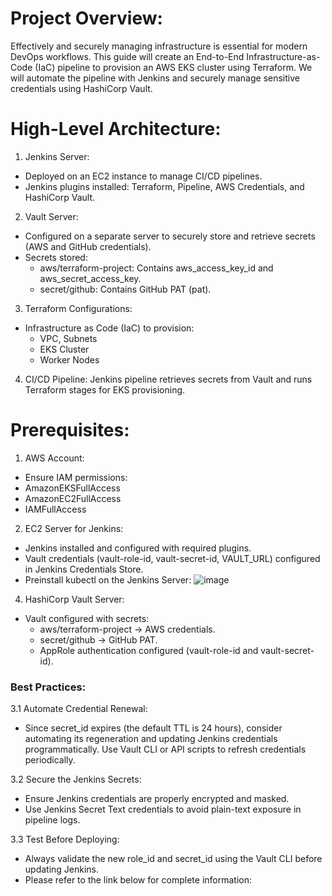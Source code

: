 # Project Overview:
Effectively and securely managing infrastructure is essential for modern DevOps workflows. This guide will create an End-to-End Infrastructure-as-Code (IaC) pipeline to provision an AWS EKS cluster using Terraform. We will automate the pipeline with Jenkins and securely manage sensitive credentials using HashiCorp Vault.

# High-Level Architecture:
1. Jenkins Server:
- Deployed on an EC2 instance to manage CI/CD pipelines.
- Jenkins plugins installed: Terraform, Pipeline, AWS Credentials, and HashiCorp Vault.

2. Vault Server:
- Configured on a separate server to securely store and retrieve secrets (AWS and GitHub credentials).
- Secrets stored:
  - aws/terraform-project: Contains aws_access_key_id and aws_secret_access_key.
  - secret/github: Contains GitHub PAT (pat).

3. Terraform Configurations:
- Infrastructure as Code (IaC) to provision:
  - VPC, Subnets
  - EKS Cluster
  - Worker Nodes

4. CI/CD Pipeline:
Jenkins pipeline retrieves secrets from Vault and runs Terraform stages for EKS provisioning.

# Prerequisites:
1. AWS Account:
  - Ensure IAM permissions:
  - AmazonEKSFullAccess
  - AmazonEC2FullAccess
  - IAMFullAccess

2. EC2 Server for Jenkins:
- Jenkins installed and configured with required plugins.
- Vault credentials (vault-role-id, vault-secret-id, VAULT_URL) configured in Jenkins Credentials Store.
- Preinstall kubectl on the Jenkins Server:
![image](https://github.com/user-attachments/assets/bc7015ed-e622-40dc-b48b-9203b5a73211)


4. HashiCorp Vault Server:
- Vault configured with secrets:
  - aws/terraform-project → AWS credentials.
  - secret/github → GitHub PAT.
  - AppRole authentication configured (vault-role-id and vault-secret-id).
### Best Practices:

3.1 Automate Credential Renewal:
- Since secret_id expires (the default TTL is 24 hours), consider automating its regeneration and updating Jenkins credentials programmatically.
Use Vault CLI or API scripts to refresh credentials periodically.

3.2 Secure the Jenkins Secrets:
- Ensure Jenkins credentials are properly encrypted and masked.
- Use Jenkins Secret Text credentials to avoid plain-text exposure in pipeline logs.

3.3 Test Before Deploying:

- Always validate the new role_id and secret_id using the Vault CLI before updating Jenkins.
- Please refer to the link below for complete information:
